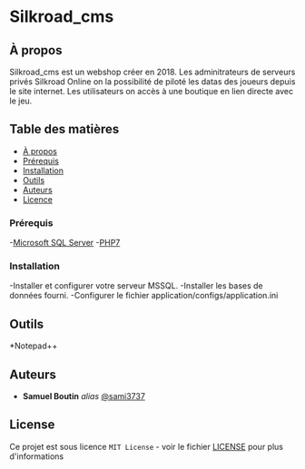# Silkroad_cms

## À propos

Silkroad_cms est un webshop créer en 2018.
Les adminitrateurs de serveurs privés Silkroad Online on la possibilité de piloté les datas des joueurs depuis le site internet.
Les utilisateurs on accès à une boutique en lien directe avec le jeu.

## Table des matières

- [À propos](#à-propos)
- [Prérequis](#prérequis)
- [Installation](#installation)
- [Outils](#outils)
- [Auteurs](#auteurs)
- [Licence](#licence)
  
### Prérequis

-[Microsoft SQL Server](https://www.microsoft.com/en-us/sql-server/sql-server-downloads)
-[PHP7](https://www.php.net/releases/index.php)

### Installation

-Installer et configurer votre serveur MSSQL.
-Installer les bases de données fourni.
-Configurer le fichier application/configs/application.ini

## Outils

  *Notepad++
         
## Auteurs
* **Samuel Boutin** _alias_ [@sami3737](https://github.com/sami3737)

## License

Ce projet est sous licence ``MIT License`` - voir le fichier [LICENSE](LICENSE.md) pour plus d'informations
